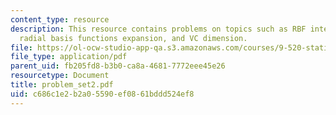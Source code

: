 ```yaml
---
content_type: resource
description: This resource contains problems on topics such as RBF interpolation,
  radial basis functions expansion, and VC dimension.
file: https://ol-ocw-studio-app-qa.s3.amazonaws.com/courses/9-520-statistical-learning-theory-and-applications-spring-2006/c686c1e2b2a05590ef0861bddd524ef8_problem_set2.pdf
file_type: application/pdf
parent_uid: fb205fd8-b3b0-ca8a-4681-7772eee45e26
resourcetype: Document
title: problem_set2.pdf
uid: c686c1e2-b2a0-5590-ef08-61bddd524ef8
---
```

